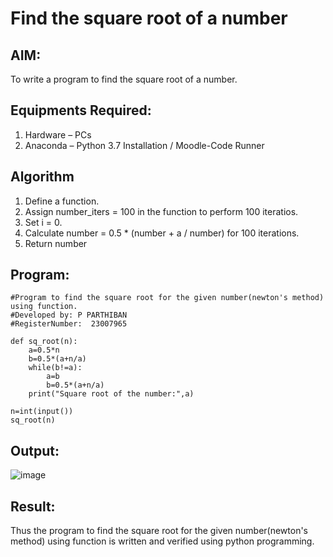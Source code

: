 # Find the square root of a number

## AIM:
To write a program to find the square root of a number.

## Equipments Required:
1. Hardware – PCs
2. Anaconda – Python 3.7 Installation / Moodle-Code Runner

## Algorithm
1. Define a function.
2. Assign number_iters = 100 in the function to perform 100 iteratios.
3. Set i = 0.
4. Calculate  number = 0.5 * (number + a / number) for 100 iterations.
5. Return number

## Program:
```
#Program to find the square root for the given number(newton's method) using function.
#Developed by: P PARTHIBAN
#RegisterNumber:  23007965

def sq_root(n):
    a=0.5*n
    b=0.5*(a+n/a)
    while(b!=a):
        a=b
        b=0.5*(a+n/a)
    print("Square root of the number:",a)
        
n=int(input())
sq_root(n)
```

## Output:
![image](https://github.com/23007965/Square-root-of-a-number/assets/138971238/46485d0d-e3e1-4518-937f-cf3b5b3ad2fd)



## Result:
Thus the program to find the square root for the given number(newton's method) using function is written and verified using python programming.
